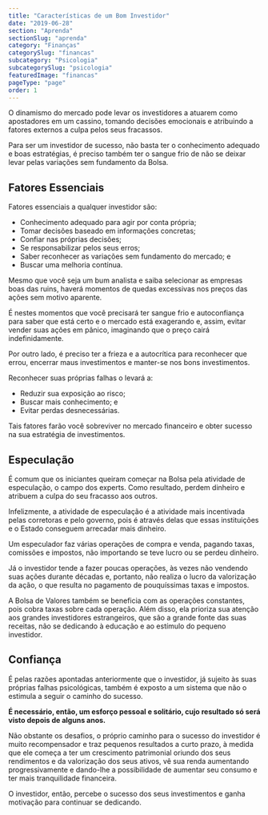```yaml
---
title: "Características de um Bom Investidor"
date: "2019-06-28"
section: "Aprenda"
sectionSlug: "aprenda"
category: "Finanças"
categorySlug: "financas"
subcategory: "Psicologia"
subcategorySlug: "psicologia"
featuredImage: "financas"
pageType: "page"
order: 1
---
```


O dinamismo do mercado pode levar os investidores a atuarem como apostadores em um cassino, tomando decisões emocionais e atribuindo a fatores externos a culpa pelos seus fracassos.

Para ser um investidor de sucesso, não basta ter o conhecimento adequado e boas estratégias, é preciso também ter o sangue frio de não se deixar levar pelas variações sem fundamento da Bolsa.

## Fatores Essenciais

Fatores essenciais a qualquer investidor são:

- Conhecimento adequado para agir por conta própria;
- Tomar decisões baseado em informações concretas;
- Confiar nas próprias decisões;
- Se responsabilizar pelos seus erros;
- Saber reconhecer as variações sem fundamento do mercado; e
- Buscar uma melhoria contínua.

Mesmo que você seja um bum analista e saiba selecionar as empresas boas das ruins, haverá momentos de quedas excessivas nos preços das ações sem motivo aparente.

É nestes momentos que você precisará ter sangue frio e autoconfiança para saber que está certo e o mercado está exagerando e, assim, evitar vender suas ações em pânico, imaginando que o preço cairá indefinidamente.

Por outro lado, é preciso ter a frieza e a autocrítica para reconhecer que errou, encerrar maus investimentos e manter-se nos bons investimentos.

Reconhecer suas próprias falhas o levará a:
- Reduzir sua exposição ao risco;
- Buscar mais conhecimento; e
- Evitar perdas desnecessárias.

Tais fatores farão você sobreviver no mercado financeiro e obter sucesso na sua estratégia de investimentos.

## Especulação

É comum que os iniciantes queiram começar na Bolsa pela atividade de especulação, o campo dos experts. Como resultado, perdem dinheiro e atribuem a culpa do seu fracasso aos outros. 

Infelizmente, a atividade de especulação é a atividade mais incentivada pelas corretoras e pelo governo, pois é através delas que essas instituições e o Estado conseguem arrecadar mais dinheiro.

Um especulador faz várias operações de compra e venda, pagando taxas, comissões e impostos, não importando se teve lucro ou se perdeu dinheiro.

Já o investidor tende a fazer poucas operações, às vezes não vendendo suas ações durante décadas e, portanto, não realiza o lucro da valorização da ação, o que resulta no pagamento de pouquíssimas taxas e impostos.

A Bolsa de Valores também se beneficia com as operações constantes, pois cobra taxas sobre cada operação. Além disso, ela prioriza sua atenção aos grandes investidores estrangeiros, que são a grande fonte das suas receitas, não se dedicando à educação e ao estímulo do pequeno investidor.

## Confiança

É pelas razões apontadas anteriormente que o investidor, já sujeito às suas próprias falhas psicológicas, também é exposto a um sistema que não o estimula a seguir o caminho do sucesso.

**É necessário, então, um esforço pessoal e solitário, cujo resultado só será visto depois de alguns anos.**

Não obstante os desafios, o próprio caminho para o sucesso do investidor é muito recompensador e traz pequenos resultados a curto prazo, à medida que ele começa a ter um crescimento patrimonial oriundo dos seus rendimentos e da valorização dos seus ativos, vê sua renda aumentando progressivamente e dando-lhe a possibilidade de aumentar seu consumo e ter mais tranquilidade financeira.

O investidor, então, percebe o sucesso dos seus investimentos e ganha motivação para continuar se dedicando.
